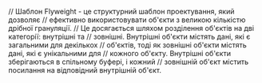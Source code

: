 // Шаблон Flyweight - це структурний шаблон проектування, який дозволяє
// ефективно використовувати об'єкти з великою кількістю дрібної грануляції.
// Це досягається шляхом розділення об'єктів на дві категорії: внутрішні та
// зовнішні. Внутрішні об'єкти містять дані, які є загальними для декількох
// об'єктів, тоді як зовнішні об'єкти містять дані, які є унікальними для
// кожного об'єкту. Внутрішні об'єкти зберігаються в спільному буфері, і кожний
// зовнішній об'єкт містить посилання на відповідний внутрішній об'єкт.